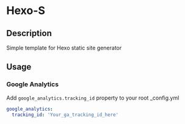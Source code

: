 # Hexo-S

## Description

Simple template for Hexo static site generator

## Usage

### Google Analytics

Add ``` google_analytics.tracking_id ``` property to your root _config.yml

```yaml
google_analytics:
  tracking_id: 'Your_ga_tracking_id_here'
```

